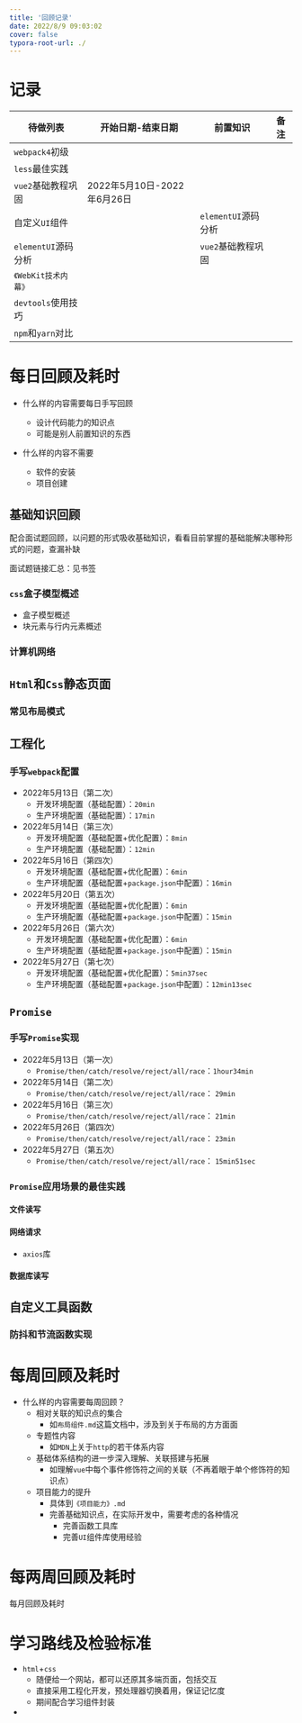 ```yaml
---
title: '回顾记录'
date: 2022/8/9 09:03:02
cover: false
typora-root-url: ./
---
```


# 记录

| 待做列表             | 开始日期-结束日期           | 前置知识            | 备注 |
| -------------------- | --------------------------- | ------------------- | ---- |
| `webpack4`初级       |                             |                     |      |
| `less`最佳实践       |                             |                     |      |
| `vue2`基础教程巩固   | 2022年5月10日-2022年6月26日 |                     |      |
| 自定义`UI`组件       |                             | `elementUI`源码分析 |      |
| `elementUI`源码分析  |                             | `vue2`基础教程巩固  |      |
| `《WebKit技术内幕》` |                             |                     |      |
| `devtools`使用技巧   |                             |                     |      |
| `npm`和`yarn`对比    |                             |                     |      |

# 每日回顾及耗时

- 什么样的内容需要每日手写回顾
  - 设计代码能力的知识点
  - 可能是别人前置知识的东西

- 什么样的内容不需要
  - 软件的安装
  - 项目创建

## 基础知识回顾

配合面试题回顾，以问题的形式吸收基础知识，看看目前掌握的基础能解决哪种形式的问题，查漏补缺

面试题链接汇总：见书签

### `css`盒子模型概述

- 盒子模型概述
- 块元素与行内元素概述

### 计算机网络



## `Html`和`Css`静态页面

### 常见布局模式



## 工程化

### 手写`webpack`配置

- 2022年5月13日（第二次）
  - 开发环境配置（基础配置）：`20min`
  - 生产环境配置（基础配置）：`17min`
- 2022年5月14日（第三次）
  - 开发环境配置（基础配置+优化配置）：`8min`
  - 生产环境配置（基础配置）：`12min`
- 2022年5月16日（第四次）
  - 开发环境配置（基础配置+优化配置）：`6min`
  - 生产环境配置（基础配置+`package.json`中配置）：`16min`
- 2022年5月20日（第五次）
  - 开发环境配置（基础配置+优化配置）：`6min`
  - 生产环境配置（基础配置+`package.json`中配置）：`15min`
- 2022年5月26日（第六次）
  - 开发环境配置（基础配置+优化配置）：`6min`
  - 生产环境配置（基础配置+`package.json`中配置）：`15min`
- 2022年5月27日（第七次）
  - 开发环境配置（基础配置+优化配置）：`5min37sec`
  - 生产环境配置（基础配置+`package.json`中配置）：`12min13sec`

## `Promise`

### 手写`Promise`实现

- 2022年5月13日（第一次）
  - `Promise/then/catch/resolve/reject/all/race`：`1hour34min`
- 2022年5月14日（第二次）
  - `Promise/then/catch/resolve/reject/all/race`： `29min`
- 2022年5月16日（第三次）
  - `Promise/then/catch/resolve/reject/all/race`： `21min`
- 2022年5月26日（第四次）
  - `Promise/then/catch/resolve/reject/all/race`： `23min`
- 2022年5月27日（第五次）
  - `Promise/then/catch/resolve/reject/all/race`： `15min51sec`

### `Promise`应用场景的最佳实践

#### 文件读写



#### 网络请求

- `axios`库

#### 数据库读写

## 自定义工具函数

### 防抖和节流函数实现



# 每周回顾及耗时

- 什么样的内容需要每周回顾？
  - 相对关联的知识点的集合
    - 如`布局组件.md`这篇文档中，涉及到关于布局的方方面面
  - 专题性内容
    - 如`MDN`上关于`http`的若干体系内容
  - 基础体系结构的进一步深入理解、关联搭建与拓展
    - 如理解`vue`中每个事件修饰符之间的关联（不再着眼于单个修饰符的知识点）
  - 项目能力的提升
    - 具体到`《项目能力》.md`
    - 完善基础知识点，在实际开发中，需要考虑的各种情况
      - 完善函数工具库
      - 完善`UI`组件库使用经验

# 每两周回顾及耗时



每月回顾及耗时

# 学习路线及检验标准

- `html`+`css`
  - 随便给一个网站，都可以还原其多端页面，包括交互
  - 直接采用工程化开发，预处理器切换着用，保证记忆度
  - 期间配合学习组件封装
- 
